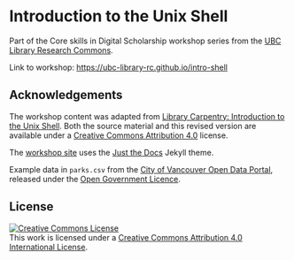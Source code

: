 # Introduction to the Unix Shell

Part of the Core skills in Digital Scholarship workshop series from the [UBC Library Research Commons](https://ubc-library-rc.github.io/).

Link to workshop: https://ubc-library-rc.github.io/intro-shell

## Acknowledgements

The workshop content was adapted from [Library Carpentry: Introduction to the Unix Shell](https://librarycarpentry.org/lc-shell/). Both the source material and this revised version are available under a [Creative Commons Attribution 4.0](https://creativecommons.org/licenses/by/4.0) license.

The [workshop site](https://ubc-library-rc.github.io/intro-shell) uses the [Just the Docs](https://github.com/pmarsceill/just-the-docs) Jekyll theme.

Example data in `parks.csv` from the [City of Vancouver Open Data Portal](https://opendata.vancouver.ca/explore/dataset/parks/information/), released under the [Open Government Licence](https://opendata.vancouver.ca/pages/licence/).

## License

<a rel="license" href="http://creativecommons.org/licenses/by/4.0/"><img alt="Creative Commons License" style="border-width:0" src="https://i.creativecommons.org/l/by/4.0/88x31.png" /></a><br />This work is licensed under a <a rel="license" href="http://creativecommons.org/licenses/by/4.0/">Creative Commons Attribution 4.0 International License</a>.
